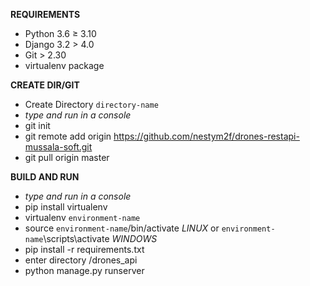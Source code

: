 **REQUIREMENTS**
- Python 3.6 ≥ 3.10
- Django 3.2 > 4.0
- Git > 2.30
- virtualenv package 

**CREATE DIR/GIT**
- Create Directory `directory-name`
- *type and run in a console*
- git init
- git remote add origin https://github.com/nestym2f/drones-restapi-mussala-soft.git
- git pull origin master

**BUILD AND RUN**
- *type and run in a console*
- pip install virtualenv
- virtualenv `environment-name`
- source `environment-name`/bin/activate *LINUX* or `environment-name`\scripts\activate *WINDOWS*
- pip install -r requirements.txt
- enter directory /drones_api
- python manage.py runserver